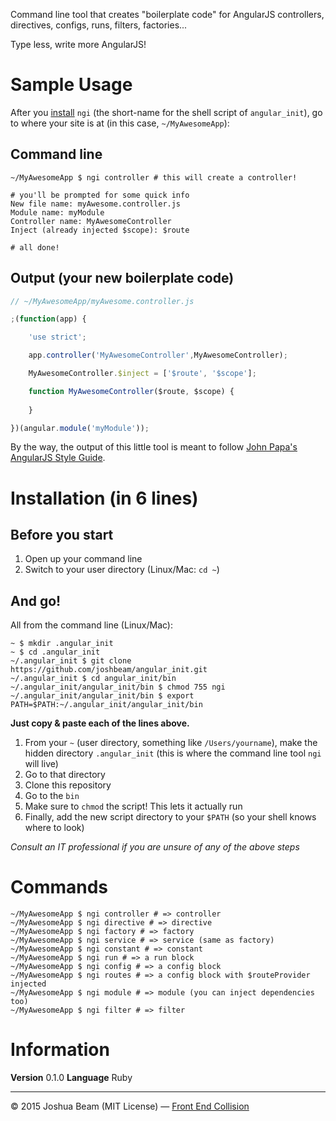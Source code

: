 Command line tool that creates "boilerplate code" for AngularJS controllers, directives, configs, runs, filters, factories...

Type less, write more AngularJS!

# Sample Usage

After you [install][install] `ngi` (the short-name for the shell script of `angular_init`), go to where your site is at (in this case, `~/MyAwesomeApp`):

## Command line

```shell
~/MyAwesomeApp $ ngi controller # this will create a controller!

# you'll be prompted for some quick info
New file name: myAwesome.controller.js
Module name: myModule
Controller name: MyAwesomeController
Inject (already injected $scope): $route

# all done!
```

## Output (your new boilerplate code)

```javascript
// ~/MyAwesomeApp/myAwesome.controller.js

;(function(app) {

	'use strict';

	app.controller('MyAwesomeController',MyAwesomeController);

	MyAwesomeController.$inject = ['$route', '$scope'];

	function MyAwesomeController($route, $scope) {
	
	}

})(angular.module('myModule'));
```

By the way, the output of this little tool is meant to follow <a href="https://github.com/johnpapa/angular-styleguide">John Papa's AngularJS Style Guide</a>.

# Installation (in 6 lines)

## Before you start

1. Open up your command line
2. Switch to your user directory (Linux/Mac: `cd ~`)

## And go!

All from the command line (Linux/Mac):

```shell
~ $ mkdir .angular_init
~ $ cd .angular_init
~/.angular_init $ git clone https://github.com/joshbeam/angular_init.git
~/.angular_init $ cd angular_init/bin
~/.angular_init/angular_init/bin $ chmod 755 ngi
~/.angular_init/angular_init/bin $ export PATH=$PATH:~/.angular_init/angular_init/bin
```

**Just copy & paste each of the lines above.**

1. From your `~` (user directory, something like `/Users/yourname`), make the hidden directory `.angular_init` (this is where the command line tool `ngi` will live)
2. Go to that directory
3. Clone this repository
4. Go to the `bin`
4. Make sure to `chmod` the script! This lets it actually run
5. Finally, add the new script directory to your `$PATH` (so your shell knows where to look)

*Consult an IT professional if you are unsure of any of the above steps*

# Commands

```shell
~/MyAwesomeApp $ ngi controller # => controller
~/MyAwesomeApp $ ngi directive # => directive
~/MyAwesomeApp $ ngi factory # => factory
~/MyAwesomeApp $ ngi service # => service (same as factory)
~/MyAwesomeApp $ ngi constant # => constant
~/MyAwesomeApp $ ngi run # => a run block
~/MyAwesomeApp $ ngi config # => a config block
~/MyAwesomeApp $ ngi routes # => a config block with $routeProvider injected
~/MyAwesomeApp $ ngi module # => module (you can inject dependencies too)
~/MyAwesomeApp $ ngi filter # => filter
```

# Information

**Version** 0.1.0
**Language** Ruby

<hr>

&copy; 2015 Joshua Beam (MIT License) &mdash; <a href="http://frontendcollisionblog.com">Front End Collision</a>

[install]: #installation-in-6-lines